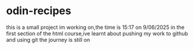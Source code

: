 # odin-recipes
this is a small project im working on,the time is 15:17 on 9/06/2025
in the first section of the html course,ive learnt about pushing my work to github and using git
the journey is still on